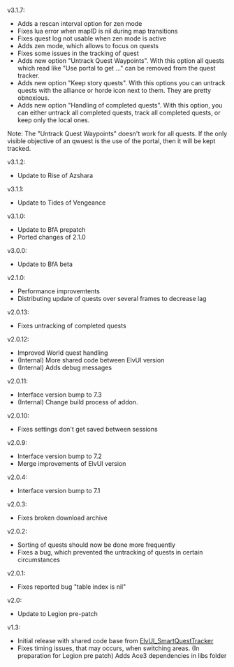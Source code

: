 v3.1.7:
-   Adds a rescan interval option for zen mode
-   Fixes lua error when mapID is nil during map transitions
-   Fixes quest log not usable when zen mode is active
-   Adds zen mode, which allows to focus on quests
-   Fixes some issues in the tracking of quest
-   Adds new option "Untrack Quest Waypoints". With this option all quests which read like "Use portal to get ..." can be removed from the quest tracker.
-   Adds new option "Keep story quests". With this options you can untrack quests with the alliance or horde icon next to them. They are pretty obnoxious.
-   Adds new option "Handling of completed quests". With this option, you can either untrack all completed quests, track all completed quests, or keep only the local ones.

Note: The "Untrack Quest Waypoints" doesn't work for all quests. If the only visible objective of an qwuest is the use of the portal, then it will be kept tracked.

v3.1.2:
-   Update to Rise of Azshara

v3.1.1:
-   Update to Tides of Vengeance

v3.1.0:

- Update to BfA prepatch
- Ported changes of 2.1.0

v3.0.0:

-   Update to BfA beta

v2.1.0:

-   Performance improvemtents
-   Distributing update of quests over several frames to decrease lag

v2.0.13:

-   Fixes untracking of completed quests

v2.0.12:

-   Improved World quest handling
-   (Internal) More shared code between ElvUI version
-   (Internal) Adds debug messages

v2.0.11:

-   Interface version bump to 7.3
-   (Internal) Change build process of addon.

v2.0.10:

-   Fixes settings don't get saved between sessions

v2.0.9:

-   Interface version bump to 7.2
-   Merge improvements of ElvUI version

v2.0.4:

-   Interface version bump to 7.1

v2.0.3:

-   Fixes broken download archive

v2.0.2:

-   Sorting of quests should now be done more frequently
-   Fixes a bug, which prevented the untracking of quests in certain circumstances

v2.0.1:

-   Fixes reported bug "table index is nil"

v2.0:

-   Update to Legion pre-patch

v1.3:

-   Initial release with shared code base from [ElvUI_SmartQuestTracker](http://wow.curseforge.com/addons/elvui_smartquesttracker)
-   Fixes timing issues, that may occurs, when switching areas. (In preparation for Legion pre patch)
Adds Ace3 dependencies in libs folder
